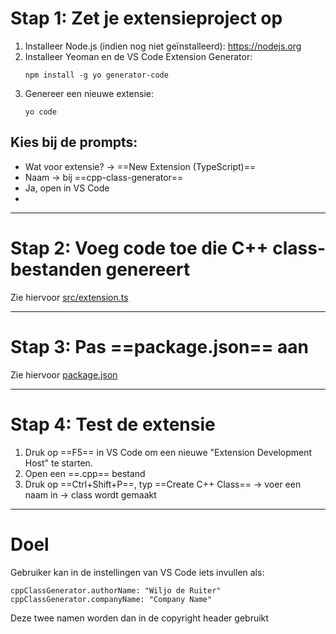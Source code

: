 # Stap 1: Zet je extensieproject op

1. Installeer Node.js (indien nog niet geïnstalleerd): https://nodejs.org
2. Installeer Yeoman en de VS Code Extension Generator:
   ```
   npm install -g yo generator-code
   ```
3. Genereer een nieuwe extensie:
   ```
   yo code
   ```

## Kies bij de prompts:

- Wat voor extensie? -> ==New Extension (TypeScript)==
- Naam -> bij ==cpp-class-generator==
- Ja, open in VS Code
-
---
# Stap 2: Voeg code toe die C++ class-bestanden genereert

Zie hiervoor [src/extension.ts](../src/extension.ts)


---
# Stap 3: Pas ==package.json== aan

Zie hiervoor [package.json](../src/package.json)

---
# Stap 4: Test de extensie

1. Druk op ==F5== in VS Code om een nieuwe "Extension Development Host" te starten.
2. Open een ==.cpp== bestand
3. Druk op ==Ctrl+Shift+P==, typ ==Create C++ Class== -> voer een naam in -> class wordt gemaakt
---
# Doel
Gebruiker kan in de instellingen van VS Code iets invullen als:
```
cppClassGenerator.authorName: "Wiljo de Ruiter"
cppClassGenerator.companyName: "Company Name"
```
Deze twee namen worden dan in de copyright header gebruikt
